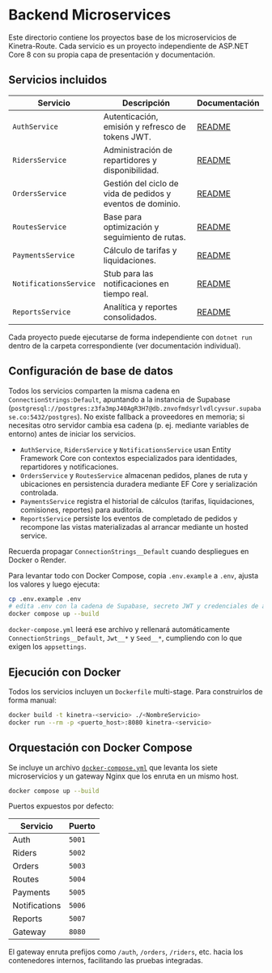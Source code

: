 # Backend Microservices

Este directorio contiene los proyectos base de los microservicios de Kinetra-Route. Cada servicio es un proyecto independiente de ASP.NET Core 8 con su propia capa de presentación y documentación.

## Servicios incluidos

| Servicio | Descripción | Documentación |
| --- | --- | --- |
| `AuthService` | Autenticación, emisión y refresco de tokens JWT. | [README](./AuthService/README.md) |
| `RidersService` | Administración de repartidores y disponibilidad. | [README](./RidersService/README.md) |
| `OrdersService` | Gestión del ciclo de vida de pedidos y eventos de dominio. | [README](./OrdersService/README.md) |
| `RoutesService` | Base para optimización y seguimiento de rutas. | [README](./RoutesService/README.md) |
| `PaymentsService` | Cálculo de tarifas y liquidaciones. | [README](./PaymentsService/README.md) |
| `NotificationsService` | Stub para las notificaciones en tiempo real. | [README](./NotificationsService/README.md) |
| `ReportsService` | Analítica y reportes consolidados. | [README](./ReportsService/README.md) |

Cada proyecto puede ejecutarse de forma independiente con `dotnet run` dentro de la carpeta correspondiente (ver documentación individual).

## Configuración de base de datos

Todos los servicios comparten la misma cadena en `ConnectionStrings:Default`, apuntando a la instancia de Supabase (`postgresql://postgres:z3fa3mpJ40AgR3H7@db.znvofmdsyrlvdlcyvsur.supabase.co:5432/postgres`). No existe fallback a proveedores en memoria; si necesitas otro servidor cambia esa cadena (p. ej. mediante variables de entorno) antes de iniciar los servicios.

- `AuthService`, `RidersService` y `NotificationsService` usan Entity Framework Core con contextos especializados para identidades, repartidores y notificaciones.
- `OrdersService` y `RoutesService` almacenan pedidos, planes de ruta y ubicaciones en persistencia duradera mediante EF Core y serialización controlada.
- `PaymentsService` registra el historial de cálculos (tarifas, liquidaciones, comisiones, reportes) para auditoría.
- `ReportsService` persiste los eventos de completado de pedidos y recompone las vistas materializadas al arrancar mediante un hosted service.

Recuerda propagar `ConnectionStrings__Default` cuando despliegues en Docker o Render.

Para levantar todo con Docker Compose, copia `.env.example` a `.env`, ajusta los valores y luego ejecuta:

```bash
cp .env.example .env
# edita .env con la cadena de Supabase, secreto JWT y credenciales de admin
docker compose up --build
```

`docker-compose.yml` leerá ese archivo y rellenará automáticamente `ConnectionStrings__Default`, `Jwt__*` y `Seed__*`, cumpliendo con lo que exigen los `appsettings`.

## Ejecución con Docker

Todos los servicios incluyen un `Dockerfile` multi-stage. Para construirlos de forma manual:

```bash
docker build -t kinetra-<servicio> ./<NombreServicio>
docker run --rm -p <puerto_host>:8080 kinetra-<servicio>
```

## Orquestación con Docker Compose

Se incluye un archivo [`docker-compose.yml`](./docker-compose.yml) que levanta los siete microservicios y un gateway Nginx que los enruta en un mismo host.

```bash
docker compose up --build
```

Puertos expuestos por defecto:

| Servicio | Puerto |
| --- | --- |
| Auth | `5001` |
| Riders | `5002` |
| Orders | `5003` |
| Routes | `5004` |
| Payments | `5005` |
| Notifications | `5006` |
| Reports | `5007` |
| Gateway | `8080` |

El gateway enruta prefijos como `/auth`, `/orders`, `/riders`, etc. hacia los contenedores internos, facilitando las pruebas integradas.
